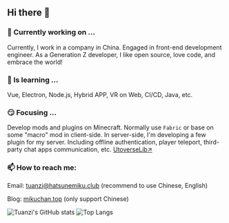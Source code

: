 ## Hi there 👋

### 🔭 Currently working on ...
Currently, I work in a company in China. Engaged in front-end development engineer. As a Generation Z developer, I like open source, love code, and embrace the world!
  
### 🌱 Is learning ...
Vue, Electron, Node.js, Hybrid APP, VR on Web, CI/CD, Java, etc.

### 😏 Focusing ...
Develop mods and plugins on Minecraft. Normally use `Fabric` or base on some "macro" mod in client-side.
In server-side, I'm developing a few plugin for my server. Including offline authentication, player teleport, third-party chat apps communication, etc. [UtoverseLib↗️](https://github.com/Utoverse/utoverse-lib)
  
### 📫 How to reach me: 
Email: [tuanzi@hatsunemiku.club](mailto://tuanzi@hatsunemiku.club) (recommend to use Chinese, English)

Blog: [mikuchan.top](https://www.mikuchan.top?ref=github.com/tuanzisama/tuanzisama) (only support Chinese)


![Tuanzi's GitHub stats](https://github-readme-stats.vercel.app/api?username=tuanzisama&show_icons=true&line_height=33.7)
![Top Langs](https://github-readme-stats.vercel.app/api/top-langs/?username=tuanzisama&hide=css&count_private=true)
